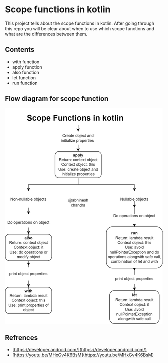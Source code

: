 
# Scope functions in kotlin

This project tells about the scope functions in kotlin. 
After going through this repo you will be clear about when to use
which scope functions and what are the differences between them.


## Contents

- with function
- apply function
- also function
- let function
- run function



## Flow diagram for scope function

![Scope function](https://github.com/abhineshchandra1234/scope-functions-in-kotlin/blob/main/scope%20functions.png)

## Refrences
- [https://developer.android.com/](https://developer.android.com/)
- [https://youtu.be/MHxGv4K6BsM](https://youtu.be/MHxGv4K6BsM)

